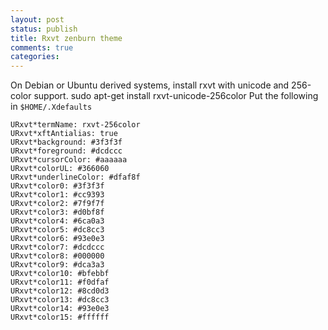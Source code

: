 ```yaml
---
layout: post
status: publish
title: Rxvt zenburn theme
comments: true
categories:
---
```


On Debian or Ubuntu derived systems, install rxvt with unicode and
256-color support. sudo apt-get install rxvt-unicode-256color Put the
following in `$HOME/.Xdefaults`

    URxvt*termName: rxvt-256color
    URxvt*xftAntialias: true
    URxvt*background: #3f3f3f
    URxvt*foreground: #dcdccc
    URxvt*cursorColor: #aaaaaa
    URxvt*colorUL: #366060
    URxvt*underlineColor: #dfaf8f
    URxvt*color0: #3f3f3f
    URxvt*color1: #cc9393
    URxvt*color2: #7f9f7f
    URxvt*color3: #d0bf8f
    URxvt*color4: #6ca0a3
    URxvt*color5: #dc8cc3
    URxvt*color6: #93e0e3
    URxvt*color7: #dcdccc
    URxvt*color8: #000000
    URxvt*color9: #dca3a3
    URxvt*color10: #bfebbf
    URxvt*color11: #f0dfaf
    URxvt*color12: #8cd0d3
    URxvt*color13: #dc8cc3
    URxvt*color14: #93e0e3
    URxvt*color15: #ffffff
